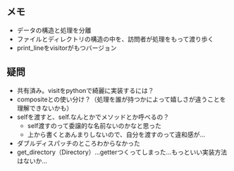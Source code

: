 ## メモ
- データの構造と処理を分離
- ファイルとディレクトリの構造の中を、訪問者が処理をもって渡り歩く
- print_lineをvisitorがもつバージョン

## 疑問
- 共有済み。visitをpythonで綺麗に実装するには？
- compositeとの使い分け？（処理を誰が持つかによって嬉しさが違うことを理解できないかも）
- selfを渡すと、self.なんとかでメソッドとか呼べるの？
  - self渡すのって委譲的な名前ないのかなと思った
  - 上から書くとあんまりしないので、自分を渡すのって違和感が…
- ダブルディスパッチのところわからなかった
- get_directory（Directory）…getterつくってしまった…もっといい実装方法はないか…